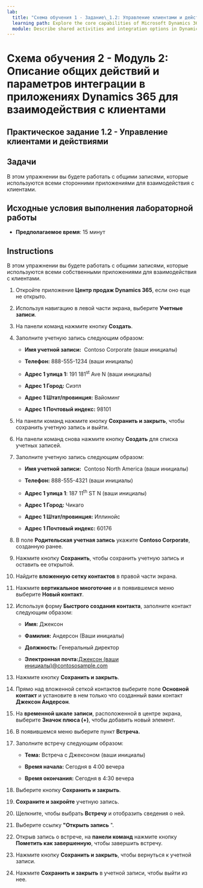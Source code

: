 ```yaml
---
lab:
  title: "Схема обучения 1 - Задание\_1.2: Управление клиентами и действиями"
  learning path: Explore the core capabilities of Microsoft Dynamics 365 customer engagement apps
  module: Describe shared activities and integration options in Dynamics 365 customer engagement apps
---
```


Схема обучения 2 - Модуль 2: Описание общих действий и параметров интеграции в приложениях Dynamics 365 для взаимодействия с клиентами
========================

## Практическое задание 1.2 - Управление клиентами и действиями

## Задачи

В этом упражнении вы будете работать с общими записями, которые используются всеми сторонними приложениями для взаимодействия с клиентами. 

## Исходные условия выполнения лабораторной работы

  - **Предполагаемое время**: 15 минут

## Instructions

В этом упражнении вы будете работать с общими записями, которые используются всеми собственными приложениями для взаимодействия с клиентами. 

1. Откройте приложение **Центр продаж Dynamics 365**, если оно еще не открыто.

1. Используя навигацию в левой части экрана, выберите **Учетные записи**.

1. На панели команд нажмите кнопку **Создать**.

1. Заполните учетную запись следующим образом:

    - **Имя учетной записи:**  Contoso Corporate (ваши инициалы)

    - **Телефон:** 888-555-1234 (ваши инициалы)

    - **Адрес 1 улица 1:** 191 181<sup data-htmlnode="">st</sup> Ave N (ваши инициалы)

    - **Адрес 1 Город:** Сиэтл

    - **Адрес 1 Штат/провинция:** Вайоминг

    - **Адрес 1 Почтовый индекс:** 98101

1. На панели команд нажмите кнопку **Сохранить и закрыть**, чтобы сохранить учетную запись и выйти.

1. На панели команд снова нажмите кнопку **Создать** для списка учетных записей.

1. Заполните учетную запись следующим образом:

    - **Имя учетной записи:**  Contoso North America (ваши инициалы)

    - **Телефон:** 888-555-4321 (ваши инициалы)

    - **Адрес 1 улица 1**: 187 11<sup data-htmlnode="">th</sup> ST N (ваши инициалы)

    - **Адрес 1 Город:** Чикаго

    - **Адрес 1 Штат/провинция:** Иллинойс

    - **Адрес 1 Почтовый индекс:** 60176

1. В поле **Родительская учетная запись** укажите **Contoso Corporate**, созданную ранее.

1. Нажмите кнопку **Сохранить**, чтобы сохранить учетную запись и оставить ее открытой.

1. Найдите **вложенную сетку контактов** в правой части экрана.

1. Нажмите **вертикальное многоточие** и в появившемся меню выберите **Новый контакт**.

1. Используя форму **Быстрого создания контакта**, заполните контакт следующим образом:

    - **Имя:** Джексон

    - **Фамилия:** Андерсон (Ваши инициалы)

    - **Должность:** Генеральный директор

    - **Электронная почта:**[Джексон (ваши инициалы)@contososample.com](mailto:Jackson@contososample.com)

1. Нажмите кнопку **Сохранить и закрыть**.

1. Прямо над вложенной сеткой контактов выберите поле **Основной контакт** и установите в нем только что созданный вами контакт **Джексон Андерсон**.

1. На **временной шкале записи**, расположенной в центре экрана, выберите **Значок плюса (+)**, чтобы добавить новый элемент.

1. В появившемся меню выберите пункт **Встреча.**

1. Заполните встречу следующим образом:

    - **Тема:** Встреча с Джексоном (ваши инициалы)

    - **Время начала:** Сегодня в 4:00 вечера

    - **Время окончания:** Сегодня в 4:30 вечера

1. Выберите кнопку **Сохранить и закрыть**.

1. **Сохраните и закройте** учетную запись.

1. Щелкните, чтобы выбрать **Встречу** и отобразить сведения о ней.

1. Выберите ссылку **"Открыть запись** ".

1. Открыв запись о встрече, на **панели команд** нажмите кнопку **Пометить как завершенную**, чтобы завершить встречу.

1. Нажмите кнопку **Сохранить и закрыть**, чтобы вернуться к учетной записи.

1. Нажмите **Сохранить и закрыть** в учетной записи, чтобы выйти из нее.
